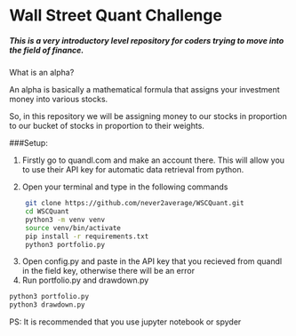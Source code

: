 # Wall Street Quant Challenge


##### This is a very introductory level repository for coders trying to move into the field of finance.


What is an alpha?

An alpha is basically a mathematical formula that assigns your investment money into various stocks.


So, in this repository we will be assigning money to our stocks in proportion to our bucket of stocks in proportion to their weights.



###Setup:

1. Firstly go to quandl.com and make an account there. This will allow you to use their API key for automatic data retrieval from python.

2. Open your terminal and type in the following commands
```bash
	git clone https://github.com/never2average/WSCQuant.git
	cd WSCQuant
	python3 -m venv venv
	source venv/bin/activate
	pip install -r requirements.txt
	python3 portfolio.py
```
3. Open config.py and paste in the API key that you recieved from quandl in the field key, otherwise there will be an error
4. Run portfolio.py and drawdown.py
```bash
python3 portfolio.py
python3 drawdown.py
```

PS: It is recommended that you use jupyter notebook or spyder
